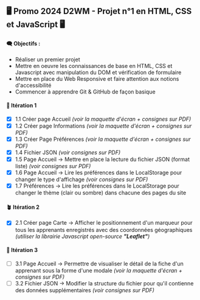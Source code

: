 ## :desktop_computer: Promo 2024 D2WM - Projet n°1 en HTML, CSS et JavaScript :desktop_computer:

####  :left_speech_bubble: **Objectifs** :

* Réaliser un premier projet
* Mettre en oeuvre les connaissances de base en HTML, CSS et Javascript avec manipulation du DOM et vérification de formulaire
* Mettre en place du Web Responsive et faire attention aux notions d'accessibilité
* Commencer à apprendre Git & GitHub de façon basique

#### :seedling:  **Itération 1**
- [x] 1.1 Créer page Accueil *(voir la maquette d'écran + consignes sur PDF)*
- [x] 1.2 Créer page Informations *(voir la maquette d'écran + consignes sur PDF)*
- [x] 1.3 Créer Page Préférences *(voir la maquette d'écran + consignes sur PDF)*
- [x] 1.4 Fichier JSON *(voir consignes sur PDF)*
- [x] 1.5 Page Accueil -> Mettre en place la lecture du fichier JSON (format liste) *(voir consignes sur PDF)*
- [x] 1.6 Page Accueil -> Lire les préférences dans le LocalStorage pour changer le type d'affichage *(voir consignes sur PDF)*
- [x] 1.7 Préférences -> Lire les préférences dans le LocalStorage pour changer le thème (clair ou sombre) dans chacune des pages du site

#### :potted_plant:  **Itération 2**
- [x] 2.1 Créer page Carte -> Afficher le positionnement d'un marqueur pour tous les apprenants enregistrés avec des coordonnées géographiques *(utiliser la librairie Javascript open-source **"Leaflet"**)*

#### :palm_tree:  **Itération 3**
- [ ] 3.1 Page Accueil -> Permettre de visualiser le détail de la fiche d'un apprenant sous la forme d'une modale *(voir la maquette d'écran + consignes sur PDF)*
- [ ] 3.2 Fichier JSON -> Modifier la structure du fichier pour qu'il contienne des données supplémentaires *(voir consignes sur PDF)*
